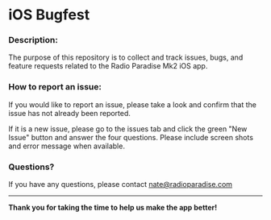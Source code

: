 # iOS Bugfest

### Description:
The purpose of this repository is to collect and track issues, bugs, and feature requests related to the Radio Paradise Mk2 iOS app.

### How to report an issue:
If you would like to report an issue, please take a look and confirm that the issue has not already been reported.

If it is a new issue, please go to the issues tab and click the green "New Issue" button and answer the four questions. Please include screen shots and error message when available.

### Questions?
If you have any questions, please contact nate@radioparadise.com

___
**Thank you for taking the time to help us make the app better!**
